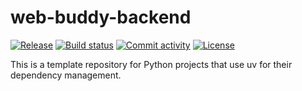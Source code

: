# web-buddy-backend

[![Release](https://img.shields.io/github/v/release/mort-sh/web-buddy-backend)](https://img.shields.io/github/v/release/mort-sh/web-buddy-backend)
[![Build status](https://img.shields.io/github/actions/workflow/status/mort-sh/web-buddy-backend/main.yml?branch=main)](https://github.com/mort-sh/web-buddy-backend/actions/workflows/main.yml?query=branch%3Amain)
[![Commit activity](https://img.shields.io/github/commit-activity/m/mort-sh/web-buddy-backend)](https://img.shields.io/github/commit-activity/m/mort-sh/web-buddy-backend)
[![License](https://img.shields.io/github/license/mort-sh/web-buddy-backend)](https://img.shields.io/github/license/mort-sh/web-buddy-backend)

This is a template repository for Python projects that use uv for their dependency management.

